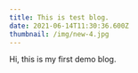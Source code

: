 ```yaml
---
title: This is test blog.
date: 2021-06-14T11:30:36.600Z
thumbnail: /img/new-4.jpg
---
```

Hi, this is my first demo blog.